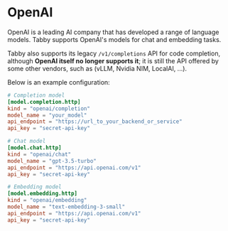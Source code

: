 # OpenAI

OpenAI is a leading AI company that has developed a range of language models. Tabby supports OpenAI's models for chat and embedding tasks.

Tabby also supports its legacy `/v1/completions` API for code completion, although **OpenAI itself no longer supports it**; it is still the API offered by some other vendors, such as (vLLM, Nvidia NIM, LocalAI, ...).

Below is an example configuration:

```toml title="~/.tabby/config.toml"
# Completion model
[model.completion.http]
kind = "openai/completion"
model_name = "your_model"
api_endpoint = "https://url_to_your_backend_or_service"
api_key = "secret-api-key"

# Chat model
[model.chat.http]
kind = "openai/chat"
model_name = "gpt-3.5-turbo"
api_endpoint = "https://api.openai.com/v1"
api_key = "secret-api-key"

# Embedding model
[model.embedding.http]
kind = "openai/embedding"
model_name = "text-embedding-3-small"
api_endpoint = "https://api.openai.com/v1"
api_key = "secret-api-key"
```
